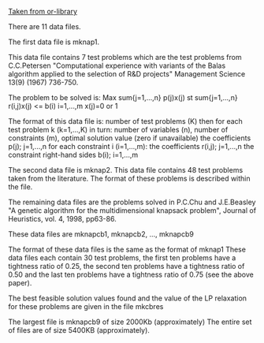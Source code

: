 [Taken from or-library](https://people.brunel.ac.uk/~mastjjb/jeb/orlib/mknapinfo.html)

 There are 11 data files.
  
 The first data file is mknap1.
  
 This data file contains 7 test problems which are
 the test problems from C.C.Petersen "Computational experience
 with variants of the Balas algorithm applied to the selection
 of R&D projects" Management Science 13(9) (1967) 736-750.
  
 The problem to be solved is:
 Max  sum{j=1,...,n} p(j)x(j)
 st   sum{j=1,...,n} r(i,j)x(j) <= b(i)       i=1,...,m
                     x(j)=0 or 1
  
 The format of this data file is:
 number of test problems (K)
 then for each test problem k (k=1,...,K) in turn:
    number of variables (n), number of constraints (m), optimal
    solution value (zero if unavailable)
    the coefficients p(j); j=1,...,n
    for each constraint i (i=1,...,m): the coefficients r(i,j); j=1,...,n
    the constraint right-hand sides b(i); i=1,...,m
  
 The second data file is mknap2.
 This data file contains 48 test problems taken
 from the literature. The format of these problems
 is described within the file.

 The remaining data files are the problems solved in P.C.Chu and
 J.E.Beasley "A genetic algorithm for the multidimensional knapsack
 problem", Journal of Heuristics, vol. 4, 1998, pp63-86.

 These data files are mknapcb1, mknapcb2, ..., mknapcb9

 The format of these data files is the same as the format of mknap1
 These data files each contain 30 test problems, the first ten problems 
 have a tightness ratio of 0.25, the second ten problems have a tightness
 ratio of 0.50 and the last ten problems have a tightness ratio of 0.75 (see
 the above paper).

 The best feasible solution values found and the value of the LP 
 relaxation for these problems are given in the file mkcbres

 The largest file is mknapcb9 of size 2000Kb (approximately)
 The entire set of files are of size 5400KB (approximately).